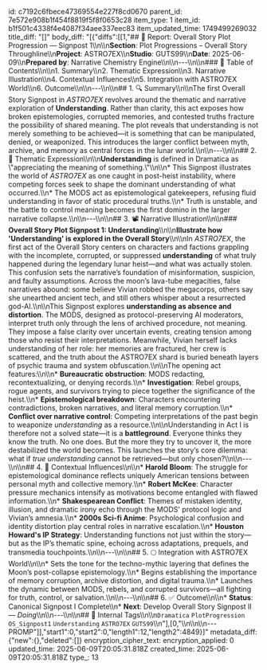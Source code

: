 id: c7192c6fbece47369554e227f8cd0670
parent_id: 7e572e908b1f454f8819f5f8f0653c28
item_type: 1
item_id: b1f501c4338f4e4087f34aee337eec83
item_updated_time: 1749499269032
title_diff: "[]"
body_diff: "[{\"diffs\":[[1,\"## 📘 Report: Overall Story Plot Progression — Signpost 1\\\n\\\n**Section**: Plot Progressions – Overall Story Throughline\\\n**Project**: ASTRO7EX\\\n**Studio**: GUTS99\\\n**Date**: 2025-06-09\\\n**Prepared by**: Narrative Chemistry Engine\\\n\\\n---\\\n\\\n### 🧩 Table of Contents\\\n\\\n1. Summary\\\n2. Thematic Expression\\\n3. Narrative Illustration\\\n4. Contextual Influences\\\n5. Integration with ASTRO7EX World\\\n6. Outcome\\\n\\\n---\\\n\\\n## 1. 🔍 Summary\\\n\\\nThe first Overall Story Signpost in *ASTRO7EX* revolves around the thematic and narrative exploration of **Understanding**. Rather than clarity, this act exposes how broken epistemologies, corrupted memories, and contested truths fracture the possibility of shared meaning. The plot reveals that understanding is not merely something to be achieved—it is something that can be manipulated, denied, or weaponized. This introduces the larger conflict between myth, archive, and memory as central forces in the lunar world.\\\n\\\n---\\\n\\\n## 2. 🧠 Thematic Expression\\\n\\\n**Understanding** is defined in Dramatica as \\\"appreciating the meaning of something.\\\"\\\n\\\n* This Signpost illustrates the world of *ASTRO7EX* as one caught in post-heist instability, where competing forces seek to shape the dominant understanding of what occurred.\\\n* The MODS act as epistemological gatekeepers, refusing fluid understanding in favor of static procedural truths.\\\n* Truth is unstable, and the battle to control meaning becomes the first domino in the larger narrative collapse.\\\n\\\n---\\\n\\\n## 3. 📽️ Narrative Illustration\\\n\\\n### **Overall Story Plot Signpost 1: Understanding**\\\n\\\n**Illustrate how 'Understanding' is explored in the Overall Story**\\\n\\\nIn *ASTRO7EX*, the first act of the Overall Story centers on characters and factions grappling with the incomplete, corrupted, or suppressed **understanding** of what truly happened during the legendary lunar heist—and what was actually stolen. This confusion sets the narrative’s foundation of misinformation, suspicion, and faulty assumptions. Across the moon’s lava-tube megacities, false narratives abound: some believe Vivian robbed the megacorps, others say she unearthed ancient tech, and still others whisper about a resurrected god-AI.\\\n\\\nThis Signpost explores **understanding as absence and distortion**. The MODS, designed as protocol-preserving AI moderators, interpret truth only through the lens of archived procedure, not meaning. They impose a false clarity over uncertain events, creating tension among those who resist their interpretations. Meanwhile, Vivian herself lacks understanding of her role: her memories are fractured, her crew is scattered, and the truth about the ASTRO7EX shard is buried beneath layers of psychic trauma and system obfuscation.\\\n\\\nThe opening act features:\\\n\\\n* **Bureaucratic obstruction**: MODS redacting, recontextualizing, or denying records.\\\n* **Investigation**: Rebel groups, rogue agents, and survivors trying to piece together the significance of the heist.\\\n* **Epistemological breakdown**: Characters encountering contradictions, broken narratives, and literal memory corruption.\\\n* **Conflict over narrative control**: Competing interpretations of the past begin to weaponize *understanding* as a resource.\\\n\\\nUnderstanding in Act I is therefore not a solved state—it is a **battleground**. Everyone thinks they know the truth. No one does. But the more they try to uncover it, the more destabilized the world becomes. This launches the story’s core dilemma: what if *true understanding* cannot be retrieved—but only chosen?\\\n\\\n---\\\n\\\n## 4. 🧬 Contextual Influences\\\n\\\n* **Harold Bloom**: The struggle for epistemological dominance reflects uniquely American tensions between personal myth and collective memory.\\\n* **Robert McKee**: Character pressure mechanics intensify as motivations become entangled with flawed information.\\\n* **Shakespearean Conflict**: Themes of mistaken identity, illusion, and dramatic irony echo through the MODS' protocol logic and Vivian’s amnesia.\\\n* **2000s Sci-fi Anime**: Psychological confusion and identity distortion play central roles in narrative escalation.\\\n* **Houston Howard's IP Strategy**: Understanding functions not just within the story—but as the IP’s thematic spine, echoing across adaptations, prequels, and transmedia touchpoints.\\\n\\\n---\\\n\\\n## 5. 🌕 Integration with ASTRO7EX World\\\n\\\n* Sets the tone for the techno-mythic layering that defines the Moon’s post-collapse epistemology.\\\n* Begins establishing the importance of memory corruption, archive distortion, and digital trauma.\\\n* Launches the dynamic between MODS, rebels, and corrupted survivors—all fighting for truth, control, or salvation.\\\n\\\n---\\\n\\\n## 6. ✅ Outcome\\\n\\\n* **Status**: Canonical Signpost I Complete\\\n* **Next**: Develop Overall Story Signpost II — *Doing*\\\n\\\n---\\\n\\\n## 🧪 Internal Tags\\\n\\\n`Dramatica` `PlotProgression` `OS_Signpost1` `Understanding` `ASTRO7EX` `GUTS99`\\\n\"],[0,\"\\\n\\\n\\\n--- PROMP\"]],\"start1\":0,\"start2\":0,\"length1\":12,\"length2\":4849}]"
metadata_diff: {"new":{},"deleted":[]}
encryption_cipher_text: 
encryption_applied: 0
updated_time: 2025-06-09T20:05:31.818Z
created_time: 2025-06-09T20:05:31.818Z
type_: 13